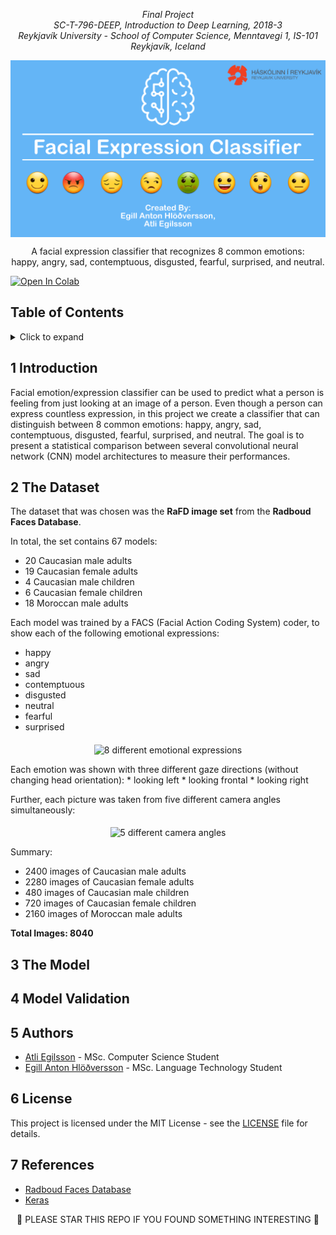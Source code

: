 <p align="center"><i>
  Final Project <br/>
  SC-T-796-DEEP, Introduction to Deep Learning, 2018-3 <br/>
  Reykjavík University - School of Computer Science, Menntavegi 1, IS-101 Reykjavík, Iceland
</i></p>

<img src="images/header.png" alt="Reykjavik University Logo" align="middle"/>

<p align="center">
A facial expression classifier that recognizes 8 common emotions:<br/> happy, angry, sad, contemptuous, disgusted, fearful, surprised, and neutral.
</p>


[![Open In Colab](https://colab.research.google.com/assets/colab-badge.svg)](https://colab.research.google.com/drive/1_WWtejTCCB8kfKhd2Qy7kf0VS0baFtUY)


## Table of Contents
<!-- ⛔️ MD-MAGIC-EXAMPLE:START (TOC:collapse=true&collapseText=Click to expand) -->
<details>
<summary>Click to expand</summary>

1. [Introduction](#1-introduction)
2. [The Database](#2-the-database)
3. [The Model](#3-the-model)
4. [Model Validation](#4-model-validation)
6. [Authors](#5-authors)
8. [License](#6-license)
7. [References](#7-references)

</details>
<!-- ⛔️ MD-MAGIC-EXAMPLE:END -->

## 1 Introduction
Facial emotion/expression classifier can be used to predict what a person is feeling from just looking at an image of a person. Even though a person can express countless expression, in this project we create a classifier that can distinguish between 8 common emotions: happy, angry, sad, contemptuous, disgusted, fearful, surprised, and neutral. The goal is to present a statistical comparison between several convolutional neural network (CNN) model architectures to measure their performances.


## 2 The Dataset
The dataset that was chosen was the **RaFD image set** from the **Radboud Faces Database**.

In total, the set contains 67 models:
* 20 Caucasian male adults
* 19 Caucasian female adults
* 4 Caucasian male children
* 6 Caucasian female children
* 18 Moroccan male adults

Each model was trained by a FACS (Facial Action Coding System) coder, to show each of the following emotional expressions:
* happy
* angry
* sad
* contemptuous
* disgusted
* neutral
* fearful
* surprised

<p align="center">
<img src="http://bp1.blogger.com/_OCFkCH4MWdw/SIclzKfIVeI/AAAAAAAAABA/zL_Fg4JYFoE/s200/olli_emotions_bigger.jpg" alt="8 different emotional expressions" align="middle"/>
</p>
Each emotion was shown with three different gaze directions (without changing head orientation):
* looking left
* looking frontal
* looking right

Further, each picture was taken from five different camera angles simultaneously:

<p align="center">
<img src="http://bp1.blogger.com/_OCFkCH4MWdw/SIcjUsBq5VI/AAAAAAAAAA4/F5oVaRP1Poo/s400/Gijs_Surprised.jpg" alt="5 different camera angles" align="middle"/>
</p>

Summary:
* 2400 images of Caucasian male adults
* 2280 images of Caucasian female adults
* 480 images of Caucasian male children
* 720 images of Caucasian female children
* 2160 images of Moroccan male adults

**Total Images: 8040**

## 3 The Model

## 4 Model Validation

## 5 Authors
* [Atli Egilsson](https://github.com/atliegils) - MSc. Computer Science Student
* [Egill Anton Hlöðversson](https://github.com/egillanton) - MSc. Language Technology Student

## 6 License
This project is licensed under the MIT License - see the [LICENSE](LICENSE) file for details.

## 7 References
* [Radboud Faces Database](http://www.socsci.ru.nl:8180/RaFD2/RaFD?p=main)
* [Keras](https://keras.io)

<p align="center">
🌟 PLEASE STAR THIS REPO IF YOU FOUND SOMETHING INTERESTING 🌟
</p>
